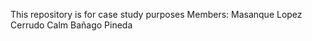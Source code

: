 This repository is for case study purposes
Members:
  Masanque
  Lopez
  Cerrudo
  Calm
  Bañago
  Pineda
